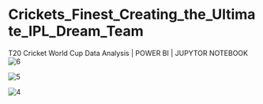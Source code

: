 # Crickets_Finest_Creating_the_Ultimate_IPL_Dream_Team
T20 Cricket World Cup Data Analysis | POWER BI | JUPYTOR NOTEBOOK 
![6](https://github.com/TABEYWICKRAMA/Crickets_Finest_Creating_the_Ultimate_IPL_Dream_Team/assets/110693737/7a7d8f55-580f-4330-8096-fa5f071c5bbd)

![5](https://github.com/TABEYWICKRAMA/Crickets_Finest_Creating_the_Ultimate_IPL_Dream_Team/assets/110693737/649f9ddf-bd88-47e2-bdaf-d879cc7b6dd2)

![4](https://github.com/TABEYWICKRAMA/Crickets_Finest_Creating_the_Ultimate_IPL_Dream_Team/assets/110693737/aea91a1f-e97a-472d-b999-2a3474c44fcc)
